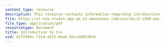 ```yaml
---
content_type: resource
description: This resource contains information regarding introduction to C++.
file: https://ol-ocw-studio-app-qa.s3.amazonaws.com/courses/2-s998-marine-autonomy-sensing-and-communications-spring-2012/41f1994c731da5f30aab03cce84520c6_MIT2_S998S12_Lab02.pdf
file_type: application/pdf
resourcetype: Document
title: Introduction to C++
uid: 41f1994c-731d-a5f3-0aab-03cce84520c6
---
```

